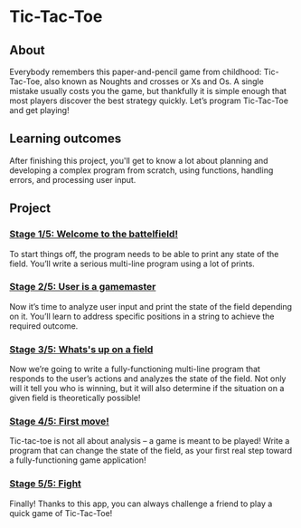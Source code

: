 
#  Tic-Tac-Toe 
## About
Everybody remembers this paper-and-pencil game from childhood: Tic-Tac-Toe, also known as Noughts and crosses or Xs and Os. A single mistake usually costs you the game, but thankfully it is simple enough that most players discover the best strategy quickly. Let’s program Tic-Tac-Toe and get playing!
## Learning outcomes
After finishing this project, you'll get to know a lot about planning and developing a complex program from scratch, using functions, handling errors, and processing user input.
## Project
###  [Stage 1/5: Welcome to the battelfield!][1]
To start things off, the program needs to be able to print any state of the field. You’ll write a serious multi-line program using a lot of prints. 
###  [Stage 2/5: User is a gamemaster][2]
Now it’s time to analyze user input and print the state of the field depending on it. You’ll learn to address specific positions in a string to achieve the required outcome. 
### [Stage 3/5: Whats's up on a field][3]
Now we’re going to write a fully-functioning multi-line program that responds to the user’s actions and analyzes the state of the field. Not only will it tell you who is winning, but it will also determine if the situation on a given field is theoretically possible! 
### [Stage 4/5: First move!][4]
Tic-tac-toe is not all about analysis – a game is meant to be played! Write a program that can change the state of the field, as your first real step toward a fully-functioning game application! 
### [Stage 5/5: Fight][5]
Finally! Thanks to this app, you can always challenge a friend to play a quick game of Tic-Tac-Toe! 

[1]: https://github.com/ashwindasr/Jet-Brains-Academy/tree/master/Python/Tic_Tac_Toe/Stage_1
[2]: https://github.com/ashwindasr/Jet-Brains-Academy/tree/master/Python/Tic_Tac_Toe/Stage_2
[3]: https://github.com/ashwindasr/Jet-Brains-Academy/tree/master/Python/Tic_Tac_Toe/Stage_3
[4]: https://github.com/ashwindasr/Jet-Brains-Academy/tree/master/Python/Tic_Tac_Toe/Stage_4
[5]: https://github.com/ashwindasr/Jet-Brains-Academy/tree/master/Python/Tic_Tac_Toe/Stage_5

